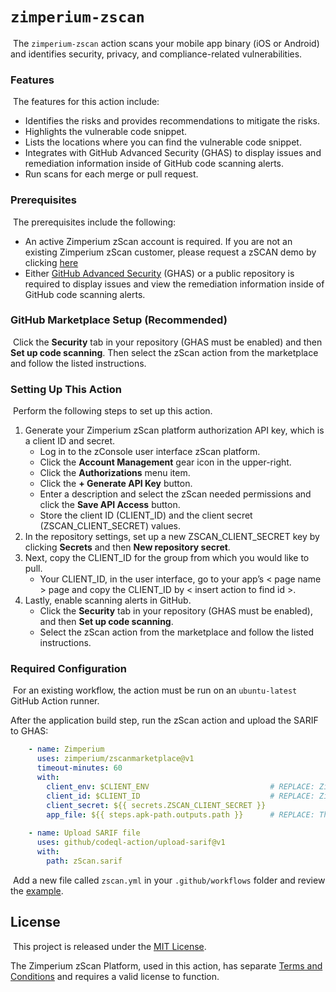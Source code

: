 # `zimperium-zscan`
​
The `zimperium-zscan` action scans your mobile app binary (iOS or Android) and identifies security, privacy, and compliance-related vulnerabilities.
​
### Features
​
The features for this action include:
​
- Identifies the risks and provides recommendations to mitigate the risks.
- Highlights the vulnerable code snippet.
- Lists the locations where you can find the vulnerable code snippet.
- Integrates with GitHub Advanced Security (GHAS) to display issues and remediation information inside of GitHub code scanning alerts.
- Run scans for each merge or pull request.
​
### Prerequisites
​
The prerequisites include the following:
​
- An active Zimperium zScan account is required. If you are not an existing Zimperium zScan customer, please request a zSCAN demo by clicking [here](https://www.zimperium.com/contact-us)
- Either [GitHub Advanced Security](https://docs.github.com/en/get-started/learning-about-github/about-github-advanced-security) (GHAS) or a public repository is required to display issues and view the remediation information inside of GitHub code scanning alerts.
​
### GitHub Marketplace Setup (Recommended)
​
Click the **Security** tab in your repository (GHAS must be enabled) and then **Set up code scanning**. Then select the zScan action from the marketplace and follow the listed instructions.
​
### Setting Up This Action
​
Perform the following steps to set up this action.
​
1. Generate your Zimperium zScan platform authorization API key, which is a client ID and secret.
​
    - Log in to the zConsole user interface zScan platform. 
    - Click the **Account Management** gear icon in the upper-right.
    - Click the **Authorizations** menu item.
    - Click the **+ Generate API Key** button.
    - Enter a description and select the zScan needed permissions and click the **Save API Access** button.
    - Store the client ID (CLIENT_ID) and the client secret (ZSCAN_CLIENT_SECRET) values. 
​
2. In the repository settings, set up a new ZSCAN_CLIENT_SECRET key by clicking **Secrets** and then **New repository secret**.
3. Next, copy the CLIENT_ID for the group from which you would like to pull.
​
    - Your CLIENT_ID, in the user interface, go to your app’s < page name > page and copy the CLIENT_ID by < insert action to find id >.
​
4. Lastly, enable scanning alerts in GitHub. 
​
    - Click the **Security** tab in your repository (GHAS must be enabled), and then **Set up code scanning**.
    - Select the zScan action from the marketplace and follow the listed instructions.
​
### Required Configuration
​
For an existing workflow, the action must be run on an `ubuntu-latest` GitHub Action runner.

After the application build step, run the zScan action and upload the SARIF to GHAS:
​
```yml
    - name: Zimperium
      uses: zimperium/zscanmarketplace@v1
      timeout-minutes: 60
      with:
        client_env: $CLIENT_ENV                           # REPLACE: Zimperium Environment Name
        client_id: $CLIENT_ID                             # REPLACE: Zimperium Client ID
        client_secret: ${{ secrets.ZSCAN_CLIENT_SECRET }} 
        app_file: ${{ steps.apk-path.outputs.path }}      # REPLACE: The path to an .ipa or .apk
​
    - name: Upload SARIF file
      uses: github/codeql-action/upload-sarif@v1
      with:
        path: zScan.sarif
```
​
Add a new file called `zscan.yml` in your `.github/workflows` folder and review the [example](https://github.com/Zimperium/zScanMarketplace/blob/master/workflows/zScanAction.yml).
​
## License
​
This project is released under the [MIT License](https://github.com/Zimperium/zScanMarketplace/blob/master/LICENSE).

The Zimperium zScan Platform, used in this action, has separate [Terms and Conditions](https://www.zimperium.com/zimperium-eula/) and requires a valid license to function.
